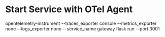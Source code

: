 # Start Service with OTel Agent
opentelemetry-instrument --traces_exporter console --metrics_exporter none --logs_exporter none --service_name gateway flask run --port 3001